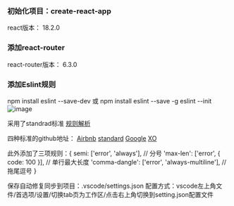### 初始化项目：create-react-app
react版本： 18.2.0

### 添加react-router
react-router版本： 6.3.0

### 添加Eslint规则
npm install eslint --save-dev 或 npm install eslint --save -g
eslint --init
![image](https://user-images.githubusercontent.com/92159727/185419840-33e7e847-0026-40a3-a999-809fa1fd6b08.png)

采用了standrad标准
[规则解析](https://blog.csdn.net/henouren/article/details/77961753)

四种标准的github地址：
[Airbnb](https://github.com/airbnb/javascriptStandard)
[standard](https://github.com/standard/standard)
[Google](https://github.com/google/eslint-config-google)
[XO](https://github.com/xojs/eslint-config-xo)

此外添加了三项规则：{
  semi: ['error', 'always'], // 分号
  'max-len': ['error', { code: 100 }], // 单行最大长度
  'comma-dangle': ['error', 'always-multiline'], // 拖尾逗号
}

保存自动修复同步到项目：.vscode/settings.json
配置方式：vscode左上角文件/首选项/设置/切换tab页为工作区/点击右上角切换到setting.json配置文件
